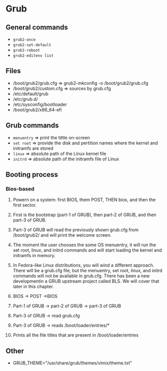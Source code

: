 # Grub

## General commands
- `grub2-once`
- `grub2-set-default`
- `grub2-reboot`
- `grub2-editenv list`

## Files
- /boot/grub2/grub.cfg => grub2-mkconfig -o /boot/grub2/grub.cfg
- /boot/grub2/custom.cfg => sources by grub.cfg
- /etc/default/grub
- /etc/grub.d/
- /etc/sysconfig/bootloader
- /boot/grub2/x86_64-efi

## Grub commands
- `menuentry` => print the tittle on-screen
- `set root` => provide the disk and pertition names where the kernel and initramfs are stored
- `linux` => absolute path of the Linux kernel file
- `initrd` => absolute path of the initramfs file of Linux


## Booting process
### Bios-based
1. Powern on a system: first BIOS, them POST, THEN bios, and then the first sector.
2. First is the bootstrap (part-1 of GRUB), then part-2 of GRUB, and then part-3 of GRUB.
3. Part-3 of GRUB will read the previously shown grub.cfg from /boot/grub2/ and will print the welcome screen.
4. The moment the user chooses the some OS menuentry, it will run the set root, linux, and initrd commands and will start loading the kernel and initramfs in memory.
5. In Fedora-like Linux distributions, you will wind a different approach. There will be a grub.cfg file, but the menuentry, set root, linux, and initrd commands will not be available in grub.cfg. There has been a new developmentin a GRUB upstream project called BLS. We will cover that later in this chapter.

1. BIOS -> POST ->BIOS
2. Part-1 of GRUB -> part-2 of GRUB -> part-3 of GRUB
3. Part-3 of GRUB -> read grub.cfg
4. Part-3 of GRUB -> reads /boot/loader/entries/*
5. Prints all the file titles that are present in /boot/loader/entries

## Other
- GRUB_THEME="/usr/share/grub/themes/vimix/theme.txt"
